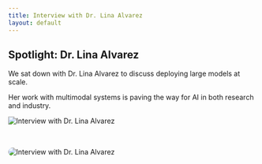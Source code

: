 ```yaml
---
title: Interview with Dr. Lina Alvarez
layout: default
---
```



## Spotlight: Dr. Lina Alvarez

We sat down with Dr. Lina Alvarez to discuss deploying large models at scale.

Her work with multimodal systems is paving the way for AI in both research and industry.


![Interview with Dr. Lina Alvarez](/assets/images/news/2025-10-24-interview-alvarez.jpg)


<img src="https://via.placeholder.com/600x300?text=Interview+Lina+Alvarez" alt="Interview with Dr. Lina Alvarez" style="margin-top: 2rem; max-width: 100%; border-radius: 10px;">

